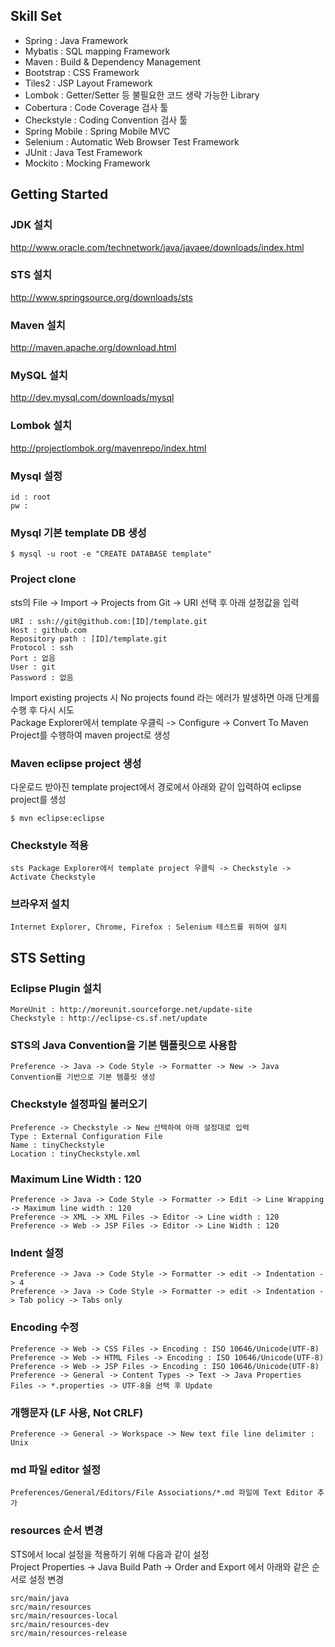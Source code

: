 Skill Set
---------
 - Spring : Java Framework
 - Mybatis : SQL mapping Framework
 - Maven : Build & Dependency Management
 - Bootstrap : CSS Framework
 - Tiles2 : JSP Layout Framework
 - Lombok : Getter/Setter 등 불필요한 코드 생략 가능한 Library
 - Cobertura : Code Coverage 검사 툴
 - Checkstyle : Coding Convention 검사 툴
 - Spring Mobile : Spring Mobile MVC
 - Selenium : Automatic Web Browser Test Framework
 - JUnit : Java Test Framework
 - Mockito : Mocking Framework
 
 
Getting Started
---------------
### JDK 설치 ###
http://www.oracle.com/technetwork/java/javaee/downloads/index.html

### STS 설치 ###
http://www.springsource.org/downloads/sts
 
### Maven 설치 ###
http://maven.apache.org/download.html

### MySQL 설치 ###
http://dev.mysql.com/downloads/mysql

### Lombok 설치 ###
http://projectlombok.org/mavenrepo/index.html

### Mysql 설정 ###
	id : root  
	pw :

### Mysql 기본 template DB 생성 ###
	$ mysql -u root -e "CREATE DATABASE template"

### Project clone ###
sts의 File -> Import -> Projects from Git -> URI 선택 후 아래 설정값을 입력  

	URI : ssh://git@github.com:[ID]/template.git
	Host : github.com
	Repository path : [ID]/template.git
	Protocol : ssh
	Port : 없음
	User : git
	Password : 없음

Import existing projects 시 No projects found 라는 에러가 발생하면 아래 단계를 수행 후 다시 시도  
Package Explorer에서 template 우클릭 -> Configure -> Convert To Maven Project를 수행하여 maven project로 생성  

### Maven eclipse project 생성 ###
다운로드 받아진 template project에서 경로에서 아래와 같이 입력하여 eclipse project를 생성  

	$ mvn eclipse:eclipse

### Checkstyle 적용 ###
 	sts Package Explorer에서 template project 우클릭 -> Checkstyle -> Activate Checkstyle
 		
### 브라우저 설치 ###
	Internet Explorer, Chrome, Firefox : Selenium 테스트를 위하여 설치

STS Setting
-----------
### Eclipse Plugin 설치 ###
	MoreUnit : http://moreunit.sourceforge.net/update-site
	Checkstyle : http://eclipse-cs.sf.net/update

### STS의 Java Convention을 기본 템플릿으로 사용함 ###
	Preference -> Java -> Code Style -> Formatter -> New -> Java Convention를 기반으로 기본 템플릿 생성

### Checkstyle 설정파일 불러오기 ###
	Preference -> Checkstyle -> New 선택하여 아래 설정대로 입력
	Type : External Configuration File
	Name : tinyCheckstyle
	Location : tinyCheckstyle.xml

### Maximum Line Width : 120 ###
	Preference -> Java -> Code Style -> Formatter -> Edit -> Line Wrapping -> Maximum line width : 120
	Preference -> XML -> XML Files -> Editor -> Line width : 120
	Preference -> Web -> JSP Files -> Editor -> Line Width : 120 

### Indent 설정 ###
	Preference -> Java -> Code Style -> Formatter -> edit -> Indentation -> 4
	Preference -> Java -> Code Style -> Formatter -> edit -> Indentation -> Tab policy -> Tabs only

### Encoding 수정 ###
	Preference -> Web -> CSS Files -> Encoding : ISO 10646/Unicode(UTF-8)
	Preference -> Web -> HTML Files -> Encoding : ISO 10646/Unicode(UTF-8)
	Preference -> Web -> JSP Files -> Encoding : ISO 10646/Unicode(UTF-8)
	Preference -> General -> Content Types -> Text -> Java Properties Files -> *.properties -> UTF-8을 선택 후 Update
	
### 개행문자 (LF 사용, Not CRLF) ###
	Preference -> General -> Workspace -> New text file line delimiter : Unix

### md 파일 editor 설정 ###
	Preferences/General/Editors/File Associations/*.md 파일에 Text Editor 추가

### resources 순서 변경 ###
STS에서 local 설정을 적용하기 위해 다음과 같이 설정  
Project Properties -> Java Build Path -> Order and Export 에서 아래와 같은 순서로 설정 변경  
 	
	src/main/java
	src/main/resources
	src/main/resources-local
	src/main/resources-dev
	src/main/resources-release

